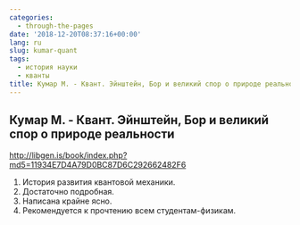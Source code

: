 ```yaml
---
categories:
  - through-the-pages
date: '2018-12-20T08:37:16+00:00'
lang: ru
slug: kumar-quant
tags:
  - история науки
  - кванты
title: Кумар М. - Квант. Эйнштейн, Бор и великий спор о природе реальности
---
```



## Кумар М. - Квант. Эйнштейн, Бор и великий спор о природе реальности

<http://libgen.is/book/index.php?md5=11934E7D4A79D0BC87D6C292662482F6>

1. История развития квантовой механики.
2. Достаточно подробная.
3. Написана крайне ясно.
4. Рекомендуется к прочтению всем студентам-физикам.
